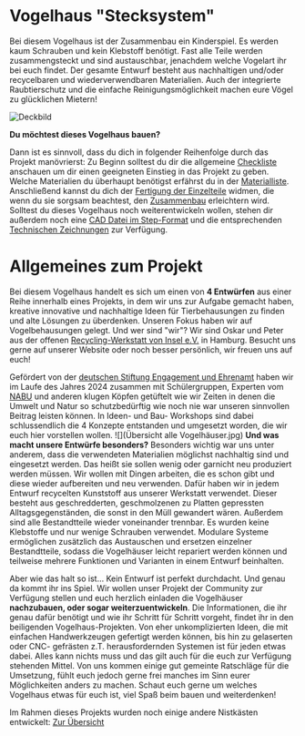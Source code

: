 # Vogelhaus "Stecksystem"

Bei diesem Vogelhaus ist der Zusammenbau ein Kinderspiel. Es werden kaum Schrauben und kein Klebstoff benötigt. Fast alle Teile werden zusammengsteckt und sind austauschbar, jenachdem welche Vogelart ihr bei euch findet. Der gesamte Entwurf besteht aus nachhaltigen und/oder recycelbaren und wiederverwendbaren Materialien. Auch der integrierte Raubtierschutz und die einfache Reinigungsmöglichkeit machen eure Vögel zu glücklichen Mietern!


![Deckbild](https://github.com/user-attachments/assets/733281eb-4504-4d3e-8337-9a8cdd3be48c)

__Du möchtest dieses Vogelhaus bauen?__

Dann ist es sinnvoll, dass du dich in folgender Reihenfolge durch das Projekt manövrierst: 
Zu Beginn solltest du dir die allgemeine [Checkliste](./Documentation/Checkliste.md) anschauen um dir einen geeigneten Einstieg in das Projekt zu geben. Welche Materialien du überhaupt benötigst erfährst du in der [Materialliste](./Drawings/Materialliste_Vogelhaus_Stecksystem.pdf). Anschließend kannst du dich der [Fertigung der Einzelteile](./Documentation/Anleitung_Fertigung.md) widmen, die wenn du sie sorgsam beachtest, den [Zusammenbau](./Documentation/Anleitung_Zusammenbau.md) erleichtern wird. 
Solltest du dieses Vogelhaus noch weiterentwickeln wollen, stehen dir außerdem noch eine [CAD Datei im Step-Format](./CAD/CAD_Stecksystem_Vogelhaus.STEP) und die entsprechenden [Technischen Zeichnungen](./Drawings/Vogelhaus_Stecksystem_Technische_Zeichnungen.pdf) zur Verfügung.

# Allgemeines zum Projekt

Bei diesem Vogelhaus handelt es sich um einen von __4 Entwürfen__ aus einer Reihe innerhalb eines Projekts, in dem wir uns zur Aufgabe gemacht haben, kreative innovative und nachhaltige Ideen für Tierbehausungen zu finden und alte Lösungen zu überdenken. Unseren Fokus haben wir auf Vogelbehausungen gelegt. Und wer sind "wir"? Wir sind Oskar und Peter aus der offenen [Recycling-Werkstatt von Insel e.V.](https://werkstatt.insel-ev.de/) in Hamburg. Besucht uns gerne auf unserer Website oder noch besser persönlich, wir freuen uns auf euch! 

Gefördert von der [deutschen Stiftung Engagement und Ehrenamt](https://www.deutsche-stiftung-engagement-und-ehrenamt.de/foerderung/) haben wir im Laufe des Jahres 2024 zusammen mit Schülergruppen, Experten vom [NABU](https://www.nabu.de/) und anderen klugen Köpfen getüftelt wie wir Zeiten in denen die Umwelt und Natur so schutzbedürftig wie noch nie war unseren sinnvollen Beitrag leisten können. In Ideen- und Bau- Workshops sind dabei schlussendlich die 4 Konzepte entstanden und umgesetzt worden, die wir euch hier vorstellen wollen. 
![](Übersicht alle Vogelhäuser.jpg)
__Und was macht unsere Entwürfe besonders?__
Besonders wichtig war uns unter anderem, dass die verwendeten Materialien möglichst nachhaltig sind und eingesetzt werden. Das heißt sie sollen wenig oder garnicht neu produziert werden müssen. Wir wollen mit Dingen arbeiten, die es schon gibt und diese wieder aufbereiten und neu verwenden. Dafür haben wir in jedem Entwurf recycelten Kunststoff aus unserer Werkstatt verwendet. Dieser besteht aus geschredderten, geschmolzenen zu Platten gepressten Alltagsgegenständen, die sonst in den Müll gewandert wären.  Außerdem sind alle Bestandtteile wieder voneinander trennbar. Es wurden keine Klebstoffe und nur wenige Schrauben verwendet. Modulare Systeme ermöglichen zusätzlich das Austauschen und ersetzen einzelner Bestandtteile, sodass die Vogelhäuser leicht repariert werden können und teilweise mehrere Funktionen und Varianten in einem Entwurf beinhalten.  

Aber wie das halt so ist... Kein Entwurf ist perfekt durchdacht. Und genau da kommt ihr ins Spiel. Wir wollen unser Projekt der Community zur Verfügung stellen und euch herzlich einladen die Vogelhäuser __nachzubauen, oder sogar weiterzuentwickeln__. Die Informationen, die  ihr genau dafür benötigt und wie ihr Schritt für Schritt vorgeht, findet ihr in den beiligenden Vogelhaus-Projekten. Von eher unkomplizierten Ideen, die mit einfachen Handwerkzeugen gefertigt werden können, bis hin zu gelaserten oder CNC- gefrästen z.T. herausfordernden Systemen ist für jeden etwas dabei. Alles kann nichts muss und das gilt auch für die euch zur Verfügung stehenden Mittel. Von uns kommen einige gut gemeinte Ratschläge für die Umsetzung, fühlt euch jedoch gerne frei manches im Sinn eurer Möglichkeiten anders zu machen. Schaut euch gerne um welches Vogelhaus etwas für euch ist, viel Spaß beim bauen und weiterdenken!

Im Rahmen dieses Projekts wurden noch einige andere Nistkästen entwickelt: [Zur Übersicht](https://github.com/orcular-orga/vogelhaus_uebersicht)



